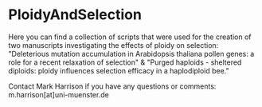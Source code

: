 # PloidyAndSelection
Here you can find a collection of scripts that were used for the creation of two manuscripts investigating the effects of ploidy on selection:
"Deleterious mutation accumulation in Arabidopsis thaliana pollen genes: a role for a recent relaxation of selection" &
"Purged haploids - sheltered diploids: ploidy influences selection efficacy in a haplodiploid bee."

Contact Mark Harrison if you have any questions or comments: m.harrison[at]uni-muenster.de
